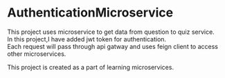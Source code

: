# AuthenticationMicroservice

This project uses microservice to get data from question to quiz service.<br>
In this project,I have added jwt token for authentication.<br>
Each request will pass through api gatway and uses feign client to access other microservices.<br>

This project is created as a part of learning microservices.
